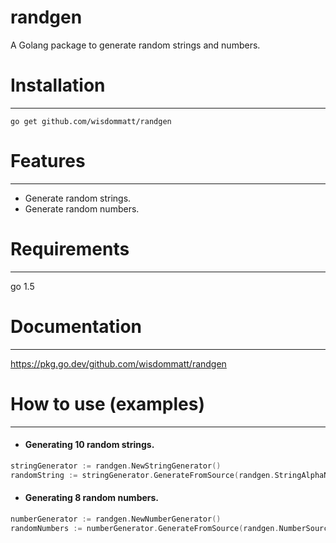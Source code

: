 # randgen

A Golang package to generate random strings and numbers.

# Installation

---

```
go get github.com/wisdommatt/randgen
```

# Features

---

* Generate random strings.
* Generate random numbers.

# Requirements

---

go 1.5

# Documentation

---

https://pkg.go.dev/github.com/wisdommatt/randgen

# How to use (examples)

---

* #### Generating 10 random strings.

```go
stringGenerator := randgen.NewStringGenerator()
randomString := stringGenerator.GenerateFromSource(randgen.StringAlphaNumericSource, 10) // source, length
```

* #### Generating 8 random numbers.

```go
numberGenerator := randgen.NewNumberGenerator()
randomNumbers := numberGenerator.GenerateFromSource(randgen.NumberSource, 8) // source, 
```
